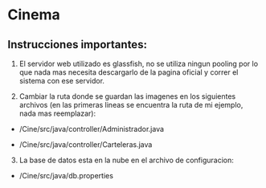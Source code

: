 # Cinema

## Instrucciones importantes:

1. El servidor web utilizado es glassfish, no se utiliza ningun pooling por lo que nada mas necesita descargarlo de la pagina oficial y correr el sistema con ese servidor. 

2. Cambiar la ruta donde se guardan las imagenes en los siguientes archivos (en las primeras lineas se encuentra la ruta de mi ejemplo, nada mas reemplazar):

- /Cine/src/java/controller/Administrador.java

- /Cine/src/java/controller/Carteleras.java

3. La base de datos esta en la nube en el archivo de configuracion: 

- /Cine/src/java/db.properties
